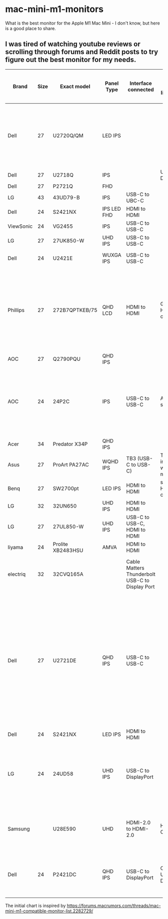 # mac-mini-m1-monitors
What is the best monitor for the Apple M1 Mac Mini - I don't know, but here is a good place to share.


## I was tired of watching youtube reviews or scrolling through forums and Reddit posts to try figure out the best monitor for my needs.

| Brand | Size |Exact model | Panel Type |Interface connected | Cable used (include link if third party) | Adapter used (include link) | Color scheme (RGB or YPbPr, iavailable)| Issues| Notes|
| ------ | ----- | ------------------- | ------------ |----------------------------------------------- | ---------------------------------------------------------------------------------------------------------------------------------------------------------------------------------------------------------------- | --------------------------- | ---------------------------------------------------------------------------------------------- | -------------------------------------------------------------------------------------------------------------------------------------------------------------------------------------- | ---------------------------------------------------------------------------------------------------------------------------------------------------------------------------------------------------------------------------- |
| Dell| 27 | U2720Q/QM | LED IPS | ||  || Set SmartHDR to DisplayHDR. Do not use macOS HDR setting. Reboot Mac and you get RGB color scheme. | Same quality as an Intel Mac. Text is super sharp.|
| Dell| 27 | U2718Q | IPS | | USB-C to DisplayPort|  || | Works perfectly. |
| Dell| 27 | P2721Q | FHD | ||  || ||
| LG  | 43 | 43UD79-B | IPS | USB-C to UBC-C ||  || | Works perfectly. |
| Dell| 24 | S2421NX | IPS LED FHD | HDMI to HDMI||  || | Works fine.|
| ViewSonic | 24 | VG2455 | IPS | USB-C to USB-C ||  || | Works perfectly. 
| LG  | 27 | 27UK850-W | UHD IPS | USB-C to USB-C ||  || ||
| Dell| 24 | U2421E | WUXGA IPS | USB-C to USB-C ||  || | Working on YPbPr color scheme.  |
| Phillips | 27 | 272B7QPTKEB/75 | QHD LCD | HDMI to HDMI| Generic HDMI cable  | GenericUSB-C to VGA adapter || Speakers are horrible.  | Text is crystal clear on both HDMI 2560x1440 and VGA 1920x1080. Webcam works perfectly. USB hub works perectly.  |
| AOC | 27 | Q2790PQU | QHD IPS| ||  || | Works fine.|
| AOC | 24 | 24P2C| IPS | USB-C to USB-C | AOC supplied  |  || | KVM works and USB Hub too. Need to power cycle monitor late in the boot sequence for USB ports to be recognised. |
| Acer| 34 | Predator X34P | QHD IPS | ||  || ||
| Asus| 27 | ProArt PA27AC | WQHD IPS | TB3 (USB-C to USB-C) | TB3 cable included with monitor |  || | Working perfectly.  |
| Benq| 27 | SW2700pt | LED IPS | HDMI to HDMI| some old HDMI 1.4 cable|  || | looks and works OK  |
| LG  | 32 | 32UN650 | UHD IPS | HDMI to HDMI||  || | Working flawlessly. |
| LG  | 27 | 27UL850-W | UHD IPS | USB-C to USB-C, HDMI to HDMI  ||  || | Working flawlessly. |
| Iiyama | 24| Prolite XB2483HSU| AMVA |HDMI to HDMI||  || Working good.  |
| electriq  | 32 | 32CVQ165A | |Cable Matters Thunderbolt USB-C to Display Port ||  || Running macOS at 2560 x 1449 @ 120Hz. Suffers from fuzzy fonts.  |
| Dell| 27 | U2721DE | QHD IPS | USB-C to USB-C || QGeeM USB-C Hub | YPbPr with USB-C only (2560x1440 @60hz), or RGB with HDMI over the QGeeM Hub (2560x1440 @60hz) | Select native resolution for the monitor (2560x1440). Fonts look a little blurry / fuzzy. Reduced the Apple Font Smoothing to 1 (if I choose 0, the fonts are thinner and more fuzzy). | The colors looks to me OK even with YPbPr- the contrast is overall a little bit less I think. Switch to RGB with HDMI with help of the QGeem Hub: I can't see any major difference in color- the contrast is better I think. |
| Dell| 24  | S2421NX | LED IPS | HDMI to HDMI||  | YPbPr| ||
| LG  | 24 | 24UD58 | UHD IPS | USB-C to DisplayPort ||  || | Resolution set at "looks like" 2048 x 1152. Beautifully crisp display and no problems with waking after sleep.|
| Samsung| | U28E590 | UHD | HDMI-2.0 to HDMI-2.0 | HDMI-2.0 Cable Incl.|  || None. Beautiful.  | Both HDMI inputs are 3840x2160 but only Input #2 is 60Hz. Input #1 is 30Hz.  |
| Dell| 24 | P2421DC | QHD IPS | USB-C to DisplayPort | Cheotech USB-C to DislayPort|  | RGB  | None that I can find - resolution 2560x1440  | monitor’s own inbuilt USB-C connection dedicated to my work laptop  


The initial chart is inspired by https://forums.macrumors.com/threads/mac-mini-m1-compatible-monitor-list.2282729/
